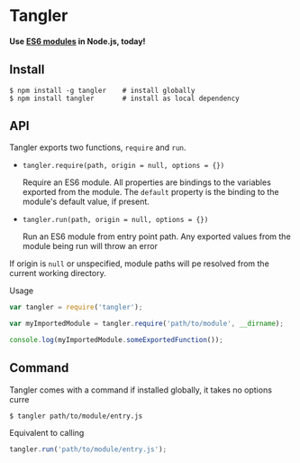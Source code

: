 
# Tangler

#### Use [ES6 modules](http://www.2ality.com/2014/09/es6-modules-final.html) in Node.js, today!

## Install

```
$ npm install -g tangler    # install globally
$ npm install tangler       # install as local dependency
```

## API

Tangler exports two functions, `require` and `run`.

* `tangler.require(path, origin = null, options = {})`

    Require an ES6 module. All properties are bindings to the variables exported from the module. The `default` property is the binding to the module's default value, if present.
* `tangler.run(path, origin = null, options = {})`

    Run an ES6 module from entry point path. Any exported values from the module being run will throw an error
    
If origin is `null` or unspecified, module paths will pe resolved from the current working directory.

Usage

```js
var tangler = require('tangler');

var myImportedModule = tangler.require('path/to/module', __dirname);

console.log(myImportedModule.someExportedFunction());

```
    
## Command

Tangler comes with a command if installed globally, it takes no options curre

```
$ tangler path/to/module/entry.js
```
 Equivalent to calling
 ```js
 tangler.run('path/to/module/entry.js');
 ```
